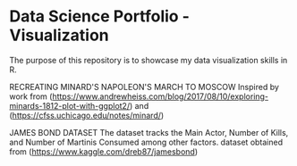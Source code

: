 # Data Science Portfolio - Visualization
The purpose of this repository is to showcase my data visualization skills in R.

RECREATING MINARD'S NAPOLEON'S MARCH TO MOSCOW
Inspired by work from (https://www.andrewheiss.com/blog/2017/08/10/exploring-minards-1812-plot-with-ggplot2/) and (https://cfss.uchicago.edu/notes/minard/)

JAMES BOND DATASET
The dataset tracks the Main Actor, Number of Kills, and Number of Martinis Consumed among other factors.
dataset obtained from (https://www.kaggle.com/dreb87/jamesbond)

